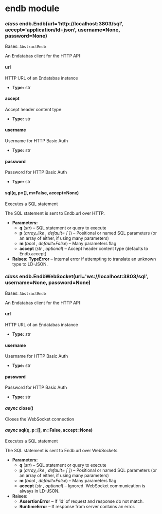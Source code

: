 # endb module

### *class* endb.Endb(url='http://localhost:3803/sql', accept='application/ld+json', username=None, password=None)

Bases: `AbstractEndb`

An Endatabas client for the HTTP API

#### url

HTTP URL of an Endatabas instance

* **Type:**
  str

#### accept

Accept header content type

* **Type:**
  str

#### username

Username for HTTP Basic Auth

* **Type:**
  str

#### password

Password for HTTP Basic Auth

* **Type:**
  str

#### sql(q, p=[], m=False, accept=None)

Executes a SQL statement

The SQL statement is sent to Endb.url over HTTP.

* **Parameters:**
  * **q** (*str*) – SQL statement or query to execute
  * **p** (*array_like* *,* *default=* *[* *]*) – Positional or named SQL parameters (or an array of either, if using many parameters)
  * **m** (*bool* *,* *default=False*) – Many parameters flag
  * **accept** (*str* *,* *optional*) – Accept header content type (defaults to Endb.accept)
* **Raises:**
  **TypeError** – Internal error if attempting to translate an unknown type
      to LD-JSON.

### *class* endb.EndbWebSocket(url='ws://localhost:3803/sql', username=None, password=None)

Bases: `AbstractEndb`

An Endatabas client for the HTTP API

#### url

HTTP URL of an Endatabas instance

* **Type:**
  str

#### username

Username for HTTP Basic Auth

* **Type:**
  str

#### password

Password for HTTP Basic Auth

* **Type:**
  str

#### *async* close()

Closes the WebSocket connection

#### *async* sql(q, p=[], m=False, accept=None)

Executes a SQL statement

The SQL statement is sent to Endb.url over WebSockets.

* **Parameters:**
  * **q** (*str*) – SQL statement or query to execute
  * **p** (*array_like* *,* *default=* *[* *]*) – Positional or named SQL parameters (or an array of either, if using many parameters)
  * **m** (*bool* *,* *default=False*) – Many parameters flag
  * **accept** (*str* *,* *optional*) – Ignored. WebSocket communication is always in LD-JSON.
* **Raises:**
  * **AssertionError** – If ‘id’ of request and response do not match.
  * **RuntimeError** – If response from server contains an error.
